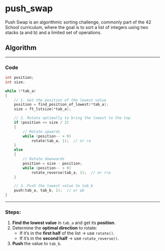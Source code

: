 # push_swap
Push Swap is an algorithmic sorting challenge, commonly part of the 42 School curriculum, where the goal is to sort a list of integers using two stacks (a and b) and a limited set of operations.

## Algorithm
---

### **Code**
```c
int position;
int size;

while (*tab_a)
{
    // 1. Get the position of the lowest value
    position = find_position_of_lowest(*tab_a);
    size = ft_lstsize(*tab_a);

    // 2. Rotate optimally to bring the lowest to the top
    if (position <= size / 2)
    {
        // Rotate upwards
        while (position-- > 0)
            rotate(tab_a, 1);  // or ra
    }
    else
    {
        // Rotate downwards
        position = size - position;
        while (position-- > 0)
            rotate_reverse(tab_a, 1);  // or rra
    }

    // 3. Push the lowest value to tab_b
    push(tab_a, tab_b, 1);  // or pb
}
```

---

### **Steps**:

1. **Find the lowest value** in `tab_a` and get its **position**.
2. Determine the **optimal direction** to rotate:
   * If it’s in the **first half** of the list → use `rotate()`.
   * If it’s in the **second half** → use `rotate_reverse()`.
4. **Push** the value to `tab_b`.

